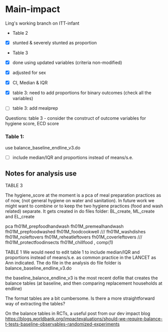 # Main-impact


Ling's working branch on ITT-infant

- Table 2
 - [x] stunted & severely stunted as proportion
 
- Table 3 
 - [x] done using updated variables (criteria non-modified)
 - [x] adjusted for sex
 - [x] CI, Median & IQR
 - [x] table 3: need to add proportions for binary outcomes (check all the variables)
 - [ ] table 3: add mealprep


Questions:
table 3 - consider the construct of outcome variables for hygiene score, ECD score



### Table 1:

use balance_baseline_endline_v3.do
- [ ] include median/IQR and proportions instead of means/s.e.




## Notes for analysis use



TABLE 3

The hygiene_score at the moment is a pca of meal preparation practices as of now, (not general hygiene on water and sanitation).
In future work we might want to combine or to keep the two hygiene practices (food and wash related) separate.
It gets created in do files folder: BL_create, ML_create and EL_create
 
pca fh01M_prepfoodhandwash fh01M_premealhandwash fh01M_prepfoodwashed fh01M_foodcookwell ///
                fh01M_washdishes fh01M_noleftovers fh01M_reheatleftovers fh01M_coverleftovers ///
                fh01M_protectfoodinsects fh01M_chillfood , comp(1)


TABLE 1
We would need to edit table 1 to include median/IQR and proportions instead of means/s.e. as common practice in the LANCET as Ann indicated.
The do file in the analysis do file folder is balance_baseline_endline_v3.do

the baseline_balance_endline_v3 is the most recent dofile that creates the balance tables 
(at baseline, and then comparing replacement households at endline)


The format tables are a bit cumbersome. Is there a more straightforward way of extracting the tables?
 
On the balance tables in RCTs, a useful post from our dev impact blog https://blogs.worldbank.org/impactevaluations/should-we-require-balance-t-tests-baseline-observables-randomized-experiments
